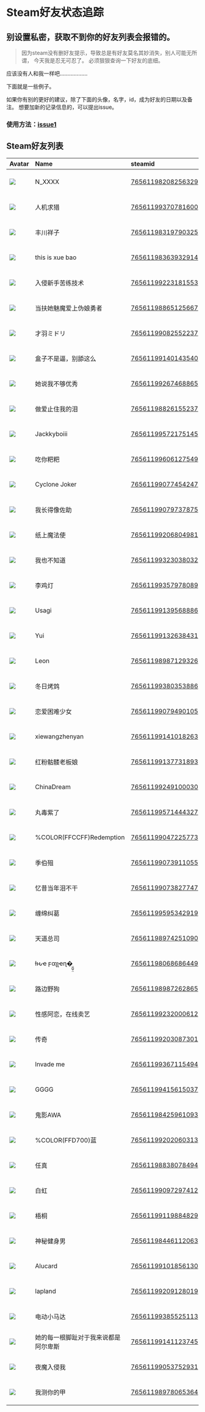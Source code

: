 # Steam好友状态追踪
## 别设置私密，获取不到你的好友列表会报错的。

> 因为steam没有删好友提示，导致总是有好友莫名其妙消失，别人可能无所谓，
> 今天我是忍无可忍了。 必须狠狠查询一下好友的底细。

应该没有人和我一样吧………………

下面就是一些例子。

如果你有别的更好的建议，除了下面的头像，名字，id，成为好友的日期以及备注。 想要加新的记录信息的，可以提出issue。

### 使用方法：[issue1](https://github.com/systemannounce/SteamFriends/issues/1)



## Steam好友列表

| Avatar                                                                            | Name                     | steamid                                                                     | is_friend   | BFD                 | removed_time   | Remark   |
|:----------------------------------------------------------------------------------|:-------------------------|:----------------------------------------------------------------------------|:------------|:--------------------|:---------------|:---------|
| ![](https://avatars.steamstatic.com/f999eded11dd78ede928fb38d48228a84c1ac6a0.jpg) | N_XXXX                   | [76561198208256329](https://steamcommunity.com/profiles/76561198208256329/) | ✅           | 2022-12-05 02:48:56 |                |          |
| ![](https://avatars.steamstatic.com/8979ac0f0808a404de01cf938aa3768f3973c291.jpg) | 人机求猎                     | [76561199370781600](https://steamcommunity.com/profiles/76561199370781600/) | ✅           | 2023-09-22 03:46:12 |                |          |
| ![](https://avatars.steamstatic.com/cd6fa46ededc574ad43dbd5e2b6f1e8afd657c00.jpg) | 丰川祥子                     | [76561198319790325](https://steamcommunity.com/profiles/76561198319790325/) | ✅           | 2023-06-18 14:08:52 |                |          |
| ![](https://avatars.steamstatic.com/90f62776361be675c6fc4690ce6a7532b1c5b59d.jpg) | this is xue bao          | [76561198363932914](https://steamcommunity.com/profiles/76561198363932914/) | ✅           | 2022-08-13 08:04:03 |                |          |
| ![](https://avatars.steamstatic.com/148ff422f2245ab66abfeabf3f7506861d6b703b.jpg) | 入侵新手苦练技术                 | [76561199223181553](https://steamcommunity.com/profiles/76561199223181553/) | ✅           | 2022-12-29 02:32:02 |                |          |
| ![](https://avatars.steamstatic.com/97e4ec4ccfd6b3651b47f729ac8ca98445996e3e.jpg) | 当扶她魅魔爱上伪娘勇者              | [76561198865125667](https://steamcommunity.com/profiles/76561198865125667/) | ✅           | 2023-03-21 12:49:02 |                |          |
| ![](https://avatars.steamstatic.com/a03f53578b11a96f4187327e7e51b01cd0b0a5ef.jpg) | 才羽ミドリ                    | [76561199082552237](https://steamcommunity.com/profiles/76561199082552237/) | ✅           | 2022-08-28 08:20:00 |                |          |
| ![](https://avatars.steamstatic.com/8679223944789b74335d2b34064737f6c881aac8.jpg) | 盒子不是逼，别舔这么               | [76561199140143540](https://steamcommunity.com/profiles/76561199140143540/) | ✅           | 2023-03-26 09:51:04 |                |          |
| ![](https://avatars.steamstatic.com/b2c0f6ee35e24dd0c577dfc3d873ea005e0da8c2.jpg) | 她说我不够优秀                  | [76561199267468865](https://steamcommunity.com/profiles/76561199267468865/) | ✅           | 2022-08-11 10:47:35 |                |          |
| ![](https://avatars.steamstatic.com/67eec07f9a63b172b893b35a35c9f3cd60de46f7.jpg) | 做爱止住我的泪                  | [76561198826155237](https://steamcommunity.com/profiles/76561198826155237/) | ✅           | 2022-12-13 10:19:36 |                |          |
| ![](https://avatars.steamstatic.com/fef49e7fa7e1997310d705b2a6158ff8dc1cdfeb.jpg) | Jackkyboiii              | [76561199572175145](https://steamcommunity.com/profiles/76561199572175145/) | ✅           | 2024-07-02 07:33:12 |                |          |
| ![](https://avatars.steamstatic.com/9b2a4e89d8e864dd84322731ac3a10c60a2cb3da.jpg) | 吃你粑粑                     | [76561199606127549](https://steamcommunity.com/profiles/76561199606127549/) | ✅           | 2024-04-09 13:00:13 |                |          |
| ![](https://avatars.steamstatic.com/9945406f240ea1a932bb64e71240e7cc0188d0c6.jpg) | Cyclone Joker            | [76561199077454247](https://steamcommunity.com/profiles/76561199077454247/) | ✅           | 2022-08-11 01:47:01 |                |          |
| ![](https://avatars.steamstatic.com/8cf7fd2e0e1b5ecddc200ebe10b33f203437a6f2.jpg) | 我长得像佐助                   | [76561199079737875](https://steamcommunity.com/profiles/76561199079737875/) | ✅           | 2023-04-29 02:12:46 |                |          |
| ![](https://avatars.steamstatic.com/8df3fbb9717a9433d4c709138700c25228676cb9.jpg) | 纸上魔法使                    | [76561199206804981](https://steamcommunity.com/profiles/76561199206804981/) | ✅           | 2023-01-29 13:46:19 |                |          |
| ![](https://avatars.steamstatic.com/a87ccbfef8052b1f041631ab02b14726582cb7e2.jpg) | 我也不知道                    | [76561199323038032](https://steamcommunity.com/profiles/76561199323038032/) | ✅           | 2024-04-02 12:03:51 |                |          |
| ![](https://avatars.steamstatic.com/7d27e17976a98ec527c65e64d031f988b9363e48.jpg) | 李鸡灯                      | [76561199357978089](https://steamcommunity.com/profiles/76561199357978089/) | ✅           | 2023-03-29 09:21:26 |                |          |
| ![](https://avatars.steamstatic.com/ec88b87894e75eaf15c462e2c529e7bf8434277a.jpg) | Usagi                    | [76561199139568886](https://steamcommunity.com/profiles/76561199139568886/) | ✅           | 2022-12-05 10:11:37 |                |          |
| ![](https://avatars.steamstatic.com/2da4a5b78205cc064d8766e75a0c265f3f9eb687.jpg) | Yui                      | [76561199132638431](https://steamcommunity.com/profiles/76561199132638431/) | ✅           | 2022-08-13 11:42:43 |                |          |
| ![](https://avatars.steamstatic.com/2db22abf8a10ab16936c41bd21a1dd8d9f3492ec.jpg) | Leon                     | [76561198987129326](https://steamcommunity.com/profiles/76561198987129326/) | ✅           | 2022-08-14 11:54:35 |                |          |
| ![](https://avatars.steamstatic.com/02cff36fe1eebfef9fb8afdd588eb7f53fd1325a.jpg) | 冬日烤鸩                     | [76561199380353886](https://steamcommunity.com/profiles/76561199380353886/) | ✅           | 2023-07-04 00:32:49 |                |          |
| ![](https://avatars.steamstatic.com/d8f3b9eeb075b898cef6dec217b8b0544ece96d6.jpg) | 恋爱困难少女                   | [76561199079490105](https://steamcommunity.com/profiles/76561199079490105/) | ✅           | 2023-08-27 13:38:18 |                |          |
| ![](https://avatars.steamstatic.com/a0059299f64640eb86a07b27c111f2eef0984c22.jpg) | xiewangzhenyan           | [76561199141018263](https://steamcommunity.com/profiles/76561199141018263/) | ✅           | 2022-09-07 12:02:58 |                |          |
| ![](https://avatars.steamstatic.com/947ac7706a951e71e2589fbb30e0d09c5f4c02cf.jpg) | 红粉骷髅老板娘                  | [76561199137731893](https://steamcommunity.com/profiles/76561199137731893/) | ✅           | 2023-02-15 07:17:10 |                |          |
| ![](https://avatars.steamstatic.com/a986dc84063fb5bcf19da3cd6dd4f27b85fe4396.jpg) | ChinaDream               | [76561199249100030](https://steamcommunity.com/profiles/76561199249100030/) | ✅           | 2022-08-15 12:11:19 |                |          |
| ![](https://avatars.steamstatic.com/36c3d8e8ce5f3fbac7d0a590fd7b91b6159d8710.jpg) | 丸毒紫了                     | [76561199571444327](https://steamcommunity.com/profiles/76561199571444327/) | ✅           | 2024-04-04 05:50:33 |                |          |
| ![](https://avatars.steamstatic.com/257c69336e594859bf439dc9d962522de7f306b6.jpg) | %COLOR(FFCCFF)Redemption | [76561199047225773](https://steamcommunity.com/profiles/76561199047225773/) | ✅           | 2023-12-17 12:29:47 |                |          |
| ![](https://avatars.steamstatic.com/8f6916be3dcc60a0c3e9391276bce389a138b83a.jpg) | 季伯殂                      | [76561199073911055](https://steamcommunity.com/profiles/76561199073911055/) | ✅           | 2023-02-01 12:14:04 |                |          |
| ![](https://avatars.steamstatic.com/6967dfd58896739c58fd4d1518238c825eb8736e.jpg) | 忆昔当年泪不干                  | [76561199073827747](https://steamcommunity.com/profiles/76561199073827747/) | ✅           | 2023-01-08 06:13:34 |                |          |
| ![](https://avatars.steamstatic.com/ab2aa364f6b9464e3606fe2a19f3c14750b2491f.jpg) | 缠绵纠葛                     | [76561199595342919](https://steamcommunity.com/profiles/76561199595342919/) | ✅           | 2024-09-13 07:48:18 |                |          |
| ![](https://avatars.steamstatic.com/ccd744edbb55a43da7f2d094a9c41949205ab8e9.jpg) | 天道总司                     | [76561198974251090](https://steamcommunity.com/profiles/76561198974251090/) | ✅           | 2023-02-11 15:01:59 |                |          |
| ![](https://avatars.steamstatic.com/700657035d302729e018afa2e4f223393aa972c1.jpg) | ƚԋҽ ϝαʅʅҽɳ�̤̰̺̹̤         | [76561198068686449](https://steamcommunity.com/profiles/76561198068686449/) | ✅           | 2023-02-12 13:06:01 |                |          |
| ![](https://avatars.steamstatic.com/5be99fd9dc5fe8b1edf23a85598bc227d6349714.jpg) | 路边野狗                     | [76561198987262865](https://steamcommunity.com/profiles/76561198987262865/) | ✅           | 2023-08-29 13:04:02 |                |          |
| ![](https://avatars.steamstatic.com/d7016256c643aa27c1680e558868979ed97963ab.jpg) | 性感阿恋，在线卖艺                | [76561199232000612](https://steamcommunity.com/profiles/76561199232000612/) | ✅           | 2023-03-30 04:49:54 |                |          |
| ![](https://avatars.steamstatic.com/fa25e4e3159e7440d4a744f5d2760b40b8e4e7c9.jpg) | 传奇                       | [76561199203087301](https://steamcommunity.com/profiles/76561199203087301/) | ✅           | 2022-08-14 02:10:59 |                |          |
| ![](https://avatars.steamstatic.com/ff6623630cb51be1c2402362ad2c9da6e75f9124.jpg) | lnvade me                | [76561199367115494](https://steamcommunity.com/profiles/76561199367115494/) | ✅           | 2022-12-05 03:35:40 |                |          |
| ![](https://avatars.steamstatic.com/c35abdb07e1eff37f1a85052599705de2566b512.jpg) | GGGG                     | [76561199415615037](https://steamcommunity.com/profiles/76561199415615037/) | ✅           | 2023-04-23 05:10:24 |                |          |
| ![](https://avatars.steamstatic.com/7f2dcec80351c179a476366aca0ebc8fa3297dc7.jpg) | 鬼影AWA                    | [76561198425961093](https://steamcommunity.com/profiles/76561198425961093/) | ✅           | 2023-04-16 04:18:44 |                |          |
| ![](https://avatars.steamstatic.com/3347685d5b0ffdf9fb2eacdabdcfe12d672d3294.jpg) | %COLOR(FFD700)蓝          | [76561199202060313](https://steamcommunity.com/profiles/76561199202060313/) | ✅           | 2023-01-23 04:17:55 |                |          |
| ![](https://avatars.steamstatic.com/b70eecb2e98fb9626fd4aa71273c60e2ca5b8f4d.jpg) | 任真                       | [76561198838078494](https://steamcommunity.com/profiles/76561198838078494/) | ✅           | 2022-09-18 14:22:18 |                |          |
| ![](https://avatars.steamstatic.com/92c669e44bebd106a94c578a07e655ce846891e5.jpg) | 白虹                       | [76561199097297412](https://steamcommunity.com/profiles/76561199097297412/) | ✅           | 2022-08-09 08:11:03 |                |          |
| ![](https://avatars.steamstatic.com/f41e0a3a169612e4460a9decd7202c6ce1fa5172.jpg) | 梧桐                       | [76561199119884829](https://steamcommunity.com/profiles/76561199119884829/) | ✅           | 2023-01-29 08:01:40 |                |          |
| ![](https://avatars.steamstatic.com/2ace8179e8744b319eec0fd288ae501eb03e7b22.jpg) | 神秘健身男                    | [76561198446112063](https://steamcommunity.com/profiles/76561198446112063/) | ✅           | 2022-09-06 01:18:32 |                |          |
| ![](https://avatars.steamstatic.com/14c94ace391b90e2c5c3e07e44f518f25a3d4376.jpg) | Alucard                  | [76561199101856130](https://steamcommunity.com/profiles/76561199101856130/) | ✅           | 2022-10-25 09:41:34 |                |          |
| ![](https://avatars.steamstatic.com/edea68afd57a75255af47916521ba7b4bd0174c1.jpg) | lapland                  | [76561199209128019](https://steamcommunity.com/profiles/76561199209128019/) | ✅           | 2023-01-16 06:58:06 |                |          |
| ![](https://avatars.steamstatic.com/7abb591fb71f8ae361bc0efb38f750d483f67ee0.jpg) | 电动小马达                    | [76561199385525113](https://steamcommunity.com/profiles/76561199385525113/) | ✅           | 2022-09-16 02:00:39 |                |          |
| ![](https://avatars.steamstatic.com/50767cea96889a121066ed45c098873cb258f8f3.jpg) | 她的每一根脚趾对于我来说都是阿尔卑斯       | [76561199141123745](https://steamcommunity.com/profiles/76561199141123745/) | ✅           | 2022-08-11 12:51:36 |                |          |
| ![](https://avatars.steamstatic.com/1be717cb4906f970c884966a42568364ea6e5d97.jpg) | 夜魔入侵我                    | [76561199053752931](https://steamcommunity.com/profiles/76561199053752931/) | ✅           | 2022-11-22 04:55:31 |                |          |
| ![](https://avatars.steamstatic.com/5a00f653293901edfc2126243cea5882664dad39.jpg) | 我测你的甲                    | [76561198978065364](https://steamcommunity.com/profiles/76561198978065364/) | ✅           | 2022-08-09 09:49:36 |                |          |